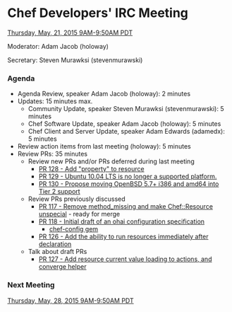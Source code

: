 # Chef Developers' IRC Meeting

[Thursday, May, 21, 2015 9AM-9:50AM PDT](http://www.timeanddate.com/worldclock/fixedtime.html?msg=%23chef-hacking+developers%27+meeting&iso=20150521T12&p1=419&am=50)

Moderator:  Adam Jacob (holoway)

Secretary:  Steven Murawksi (stevenmurawski)

### Agenda
* Agenda Review, speaker Adam Jacob (holoway): 2 minutes
* Updates: 15 minutes max.
  * Community Update, speaker Steven Murawksi (stevenmurawski): 5 minutes
  * Chef Software Update, speaker Adam Jacob (holoway): 5 minutes
  * Chef Client and Server Update, speaker Adam Edwards (adamedx): 5 minutes
* Review action items from last meeting (holoway): 5 minutes
* Review PRs:  35 minutes
  * Review new PRs and/or PRs deferred during last meeting
    * [PR 128 - Add "property" to resource](https://github.com/chef/chef-rfc/pull/128)
    * [PR 129 - Ubuntu 10.04 LTS is no longer a supported platform.](https://github.com/chef/chef-rfc/pull/129)
    * [PR 130 - Propose moving OpenBSD 5.7+ i386 and amd64 into Tier 2 support](https://github.com/chef/chef-rfc/pull/130)
  * Review PRs previously discussed
    * [PR 117 - Remove method_missing and make Chef::Resource unspecial](https://github.com/chef/chef-rfc/pull/117) - ready for merge
    * [PR 118 - Initial draft of an ohai configuration specification](https://github.com/chef/chef-rfc/pull/118)
      * [chef-config gem](https://github.com/chef/chef/pull/3270)
    * [PR 126 - Add the ability to run resources immediately after declaration](https://github.com/chef/chef-rfc/pull/126)
  * Talk about draft PRs
    * [PR 127 - Add resource current value loading to actions, and converge helper](https://github.com/chef/chef-rfc/pull/127)

### Next Meeting

[Thursday, May, 28, 2015 9AM-9:50AM PDT](http://www.timeanddate.com/worldclock/fixedtime.html?msg=%23chef-hacking+developers%27+meeting&iso=20150528T12&p1=419&am=50)
